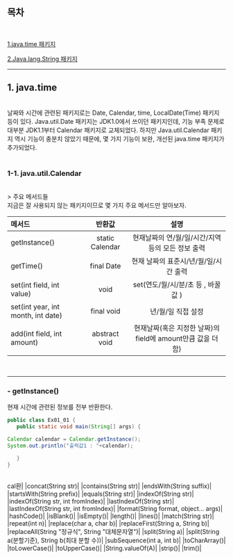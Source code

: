 ## 목차

<br>

[1.java.time 패키지](#1-java.time)

[2.Java.lang.String 패키지](#2String)



<hr>

## 1. java.time
<br>
날짜와 시간에 관련된 패키지로는 Date, Calendar, time, LocalDate(Time) 패키지 등이 있다.
Java.util.Date 패키지는 JDK1.0에서 쓰이던 패키지인데, 기능 부족 문제로 대부분 JDK1.1부터 Calendar 패키지로 교체되었다.
하지만 Java.util.Calendar 패키지 역시 기능이 충분치 않았기 때문에, 몇 가지 기능이 보완, 개선된 java.time 패키지가 추가되었다. 
<br>
<br>

### 1-1. java.util.Calendar
<br>
> 주요 메서드들 
 
<br>
지금은 잘 사용되지 않는 패키지이므로 몇 가지 주요 메서드만 알아보자.



|메서드|반환값|설명|
|:----|:---:|:---:|
|getInstance()|static Calendar|현재날짜의 연/월/일/시간/지역 등의 모든 정보 출력 |
|getTime()|final Date|현재 날짜의 표준시/년/월/일/시간 출력|
|set(int field, int value)|void|set(연도/월/시/분/초 등 , 바꿀 값 )|
|set(int year, int month, int date)|final void|년/월/일 직접 설정|
|add(int field, int amount)|abstract void|현재날짜(혹은 지정한 날짜)의 field에 amount만큼 값을 더함)|

<br>

----------------------------------------------

### - getInstance()
  현재 시간에 관련된 정보를 전부 반환한다.
  <br>
 ```java
public class Ex01_01 {
    public static void main(String[] args) {

Calendar calendar = Calendar.getInstance();
System.out.println("출력값1 : "+calendar);

    }
}
```
<br>
cal환|
|concat(String str)|
|contains(String str)|
|endsWith(String suffix)|
|startsWith(String prefix)|
|equals(String str)|
|indexOf(String str)|
|indexOf(String str, int fromIndex)|
|lastIndexOf(String str)|
|lastIndexOf(String str, int fromIndex)|
|format(String format, object... args)|
|hashCode()|
|isBlank()|
|isEmpty()|
|length()|
|lines()|
|match(String str)|
|repeat(int n)|
|replace(char a, char b)|
|replaceFirst(String a, String b)|
|replaceAll(String "정규식", String "대체문자열")|
|split(String a)|
|split(String a(분할기준), String b(최대 분할 수))|
|subSequence(int a, int b)|
|toCharArray()|
|toLowerCase()|
|toUpperCase()|
|String.valueOf(A)|
|strip()|
|trim()|
